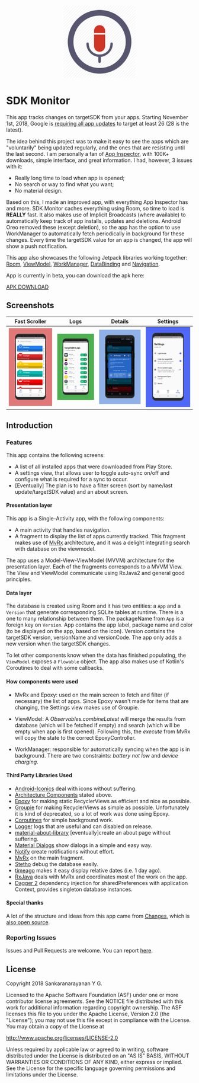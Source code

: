<p align="center"><img src="assets/logo.png" alt="ChangeDetection" height="200px"></p>

SDK Monitor
=================

This app tracks changes on targetSDK from your apps. Starting November 1st, 2018, Google is [requiring all app updates](https://developer.android.com/distribute/best-practices/develop/target-sdk) to target at least 26 (28 is the latest).

The idea behind this project was to make it easy to see the apps which are "voluntarily" being updated regularly, and the ones that are resisting until the last second.
I am personally a fan of [App Inspector](https://play.google.com/store/apps/details?id=bg.projectoria.appinspector), with 100K+ downloads, simple interface, and great information. I had, however, 3 issues with it:

* Really long time to load when app is opened;
* No search or way to find what you want;
* No material design.

Based on this, I made an improved app, with everything App Inspector has and more. SDK Monitor caches everything using Room, so time to load is **REALLY** fast.
It also makes use of Implicit Broadcasts (where available) to automatically keep track of app installs, updates and deletions.
Android Oreo removed these (except deletion), so the app has the option to use WorkManager to automatically fetch periodically in background for these changes.
Every time the targetSDK value for an app is changed, the app will show a push notification.

This app also showcases the following Jetpack libraries working together: [Room](https://developer.android.com/topic/libraries/architecture/room.html), [ViewModel](https://developer.android.com/reference/android/arch/lifecycle/ViewModel.html), [WorkManager](https://developer.android.com/topic/libraries/architecture/workmanager), [DataBinding](https://developer.android.com/topic/libraries/data-binding/) and [Navigation](https://developer.android.com/topic/libraries/architecture/navigation/).

App is currently in beta, you can download the apk here:

[APK DOWNLOAD](https://github.com/sankaryg/voicesearch/raw/master/assets/sdkmonitor.apk)

## Screenshots

| Fast Scroller | Logs | Details | Settings |
|:-:|:-:|:-:|:-:|
| ![First](assets/main.png?raw=true) | ![Sec](assets/logs.png?raw=true) | ![Third](assets/details.jpg?raw=true) | ![Fourth](assets/settings.png?raw=true) |

Introduction
------------

### Features

This app contains the following screens:
* A list of all installed apps that were downloaded from Play Store.
* A settings view, that allows user to toggle auto-sync on/off and configure what is required for a sync to occur.
* \[Eventually\] The plan is to have a filter screen (sort by name/last update/targetSDK value) and an about screen.

#### Presentation layer

This app is a Single-Activity app, with the following components:
* A main activity that handles navigation.
* A fragment to display the list of apps currently tracked. This fragment makes use of [MvRx](https://github.com/airbnb/MvRx) architecture, and it was a delight integrating search with database on the viewmodel.

The app uses a Model-View-ViewModel (MVVM) architecture for the presentation layer. Each of the fragments corresponds to a MVVM View.
The View and ViewModel communicate using RxJava2 and general good principles.

#### Data layer

The database is created using Room and it has two entities: a `App` and a `Version` that generate corresponding SQLite tables at runtime.
There is a one to many relationship between them. The packageName from `App` is a foreign key on `Version`.
App contains the app label, package name and color (to be displayed on the app, based on the icon).
Version contains the targetSDK version, versionName and versionCode. The app only adds a new version when the targetSDK changes.

To let other components know when the data has finished populating, the `ViewModel` exposes a `Flowable` object.
The app also makes use of Kotlin's Coroutines to deal with some callbacks.

#### How components were used

* MvRx and Epoxy: used on the main screen to fetch and filter (if necessary) the list of apps. Since Epoxy wasn't made for items that are changing, the Settings view makes use of Groupie.

* ViewModel: A *Observables.combineLatest* will merge the results from database (which will be fetched if empty) and search (which will be empty when app is first opened). Following this, the *execute* from MvRx will copy the state to the correct EpoxyController.

* WorkManager: responsible for automatically syncing when the app is in background.
There are two constraints: *battery not low* and *device charging*.

#### Third Party Libraries Used

  * [Android-Iconics][1] deal with icons without suffering.
  * [Architecture Components][2] stated above.
  * [Epoxy][3] for making static RecyclerViews as efficient and nice as possible.
  * [Groupie][4] for making RecyclerViews as simple as possible. Unfortunately it is kind of deprecated, so a lot of work was done using Epoxy.
  * [Coroutines][5] for simple background work.
  * [Logger][6] logs that are useful and can disabled on release.
  * [material-about-library][7] \[eventually\]create an about page without suffering.
  * [Material Dialogs][8] show dialogs in a simple and easy way.
  * [Notify][9] create notifications without effort.
  * [MvRx][10] on the main fragment.
  * [Stetho][11] debug the database easily.
  * [timeago][12] makes it easy display relative dates (i.e. 1 day ago).
  * [RxJava][13] deals with MvRx and coordinates most of the work on the app.
  * [Dagger 2][14] dependency injection for sharedPreferences with application Context, provides singleton database instances.

#### Special thanks
A lot of the structure and ideas from this app came from [Changes](https://play.google.com/store/apps/details?id=com.saladevs.changelogclone), which is [also open source](https://github.com/GSala/Changelogs).


[1]: https://github.com/mikepenz/Android-Iconics
[2]: https://developer.android.com/topic/libraries/architecture/
[3]: https://github.com/airbnb/epoxy
[4]: https://github.com/lisawray/groupie
[5]: https://github.com/Kotlin/kotlinx.coroutines
[6]: https://github.com/orhanobut/logger
[7]: https://github.com/daniel-stoneuk/material-about-library
[8]: https://github.com/afollestad/material-dialogs
[9]: https://github.com/Karn/notify
[10]: https://github.com/airbnb/MvRx
[11]: http://facebook.github.io/stetho/
[12]: https://github.com/marlonlom/timeago
[13]: https://github.com/ReactiveX/RxJava
[14]: https://github.com/google/dagger


### Reporting Issues

Issues and Pull Requests are welcome.
You can report [here](https://github.com/sankaryg/voicesearch/issues).

License
-------

Copyright 2018 Sankaranarayanan Y G.

Licensed to the Apache Software Foundation (ASF) under one or more contributor
license agreements.  See the NOTICE file distributed with this work for
additional information regarding copyright ownership.  The ASF licenses this
file to you under the Apache License, Version 2.0 (the "License"); you may not
use this file except in compliance with the License.  You may obtain a copy of
the License at

http://www.apache.org/licenses/LICENSE-2.0

Unless required by applicable law or agreed to in writing, software
distributed under the License is distributed on an "AS IS" BASIS, WITHOUT
WARRANTIES OR CONDITIONS OF ANY KIND, either express or implied.  See the
License for the specific language governing permissions and limitations under
the License.
